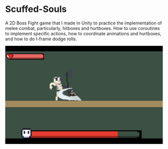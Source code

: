 # Scuffed-Souls
A 2D Boss Fight game that I made in Unity to practice the implementation of melee combat, particularly, hitboxes and hurtboxes. How to use coroutines to implement specific actions, how to coordinate animations and hurtboxes, and how to do I-frame dodge rolls.

![](https://github.com/Abdullahi-Elmi/Scuffed-Souls/blob/main/Screenshot.png?raw=true)

